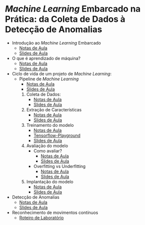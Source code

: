 # *Machine Learning* Embarcado na Prática: da Coleta de Dados à Detecção de Anomalias

- Introdução ao *Machine Learning* Embarcado
  - [Notas de Aula](./ml_emb_intro/ml_emb_intro.md)
  - [Slides de Aula](https://fabiobento.github.io/sis-emb-2025-2/ml_emb_intro.html)
- O que é aprendizado de máquina?
  - [Notas de Aula](./what_is_ml/what_is_ml.md)
  - [Slides de Aula](https://fabiobento.github.io/sis-emb-2025-2/what_is_ml.html)
- Ciclo de vida de um projeto de *Machine Learning*:
  - Pipeline de *Machine Learning*
    - [Notas de Aula](./pipeline_ml/pipeline_ml.md)
    - [Slides de Aula](https://fabiobento.github.io/sis-emb-2025-2/pipeline_ml.html)
    1. Coleta de Dados:
       - [Notas de Aula](./data_collection/data_collection.md)
       - [Slides de Aula](https://fabiobento.github.io/sis-emb-2025-2/data_collection.html)
    2. Extração de Características
       - [Notas de Aula](./feature_extraction/feature_extraction.md)
       - [Slides de Aula](https://fabiobento.github.io/sis-emb-2025-2/feature_extraction.html)
    3. Treinamento do modelo
       - [Notas de Aula](./train/train.md)
       - [Tensorflow-Playground](./train/playground.md)
       - [Slides de Aula](https://fabiobento.github.io/sis-emb-2025-2/train.html)
    4. Avaliação do modelo
       - Como avaliar?
          - [Notas de Aula](./how_to_evaluate/how_to_evaluate.md)
          - [Slides de Aula](https://fabiobento.github.io/sis-emb-2025-2/how_to_evaluate.html)
       - Overfitting vs Underfitting
          - [Notas de Aula](./evaluation/underfitting_overfitting/underfitting_overfitting.md)
          - [Slides de Aula](https://fabiobento.github.io/sis-emb-2025-2/underfitting_overfitting.html)
    5. Implantação do modelo
       - [Notas de Aula](./deployment/deployment.md)
       - [Slides de Aula](https://fabiobento.github.io/sis-emb-2025-2/deployment.html)
- Detecção de Anomalias
  - [Notas de Aula](./anomaly_detection/anomaly_detection/anomaly_detection.md)
  - [Slides de Aula](https://fabiobento.github.io/sis-emb-2025-2/anomaly_detection.html)
- Reconhecimento de movimentos contínuos
  - [Roteiro de Laboratório](lab_imu.pdf)
